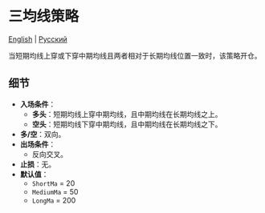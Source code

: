 # 三均线策略
[English](README.md) | [Русский](README_ru.md)

当短期均线上穿或下穿中期均线且两者相对于长期均线位置一致时，该策略开仓。

## 细节

- **入场条件**：
  - **多头**：短期均线上穿中期均线，且中期均线在长期均线之上。
  - **空头**：短期均线下穿中期均线，且中期均线在长期均线之下。
- **多/空**：双向。
- **出场条件**：
  - 反向交叉。
- **止损**：无。
- **默认值**：
  - `ShortMa` = 20
  - `MediumMa` = 50
  - `LongMa` = 200
